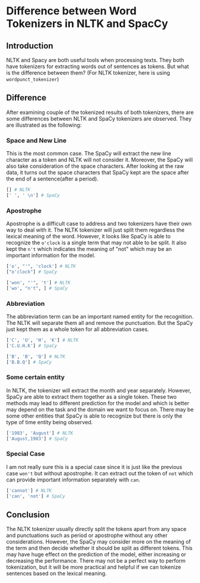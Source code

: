 # Difference between Word Tokenizers in NLTK and SpacCy

## Introduction

NLTK and Spacy are both useful tools when processing texts. They both have tokenizers for extracting words out of sentences as tokens. But what is the difference between them?
(For NLTK tokenizer, here is using `wordpunct_tokenizer`)

## Difference

After examining couple of the tokenized results of both tokenizers, there are some differences between NLTK and SpaCy tokenizers are observed. They are illustrated as the following:

### Space and New Line

This is the most common case. The SpaCy will extract the new line character as a token and NLTK will not consider it. Moreover, the SpaCy will also take consideration of the space characters. After looking at the raw data, it turns out the space characters that SpaCy kept are the space after the end of a sentence(after a period).

```bash
[] # NLTK
[' ', ' \n'] # SpaCy
```

### Apostrophe

Apostrophe is a difficult case to address and two tokenizers have their own way to deal with it. The NLTK tokenizer will just split them regardless the lexical meaning of the word. However, it looks like SpaCy is able to recognize the `o'clock` is a single term that may not able to be split. It also kept the `n't` which indicates the meaning of "not" which may be an important information for the model.

```bash
['o', "'", 'clock'] # NLTK
["o'clock"] # SpaCy
```

```bash
['won', "'", 't'] # NLTK
['wo', "n't", ] # SpaCy
```

### Abbreviation

The abbreviation term can be an important named entity for the recognition. The NLTK will separate them all and remove the punctuation. But the SpaCy just kept them as a whole token for all abbreviation cases.

```bash
['C', 'U', 'H', 'K'] # NLTK
['C.U.H.K'] # SpaCy
```

```bash
['B', 'B', 'Q'] # NLTK
['B.B.Q'] # SpaCy
```

### Some certain entity

In NLTK, the tokenizer will extract the month and year separately. However, SpaCy are able to extract them together as a single token. These two methods may lead to different prediction for the model and which is better may depend on the task and the domain we want to focus on. There may be some other entities that SpaCy is able to recognize but there is only the type of time entity being observed.

```bash
['1983', 'August'] # NLTK
['August,1983'] # SpaCy
```

### Special Case

I am not really sure this is a special case since it is just like the previous case `won't` but without apostrophe. It can extract out the token of `not` which can provide important information separately with `can`.

```bash
['cannot'] # NLTK
['can', 'not'] # SpaCy
```

## Conclusion

The NLTK tokenizer usually directly split the tokens apart from any space and punctuations such as period or apostrophe without any other considerations. However, the SpaCy may consider more on the meaning of the term and then decide whether it should be split as different tokens. This may have huge effect on the prediction of the model, either increasing or decreasing the performance. There may not be a perfect way to perform tokenization, but it will be more practical and helpful if we can tokenize sentences based on the lexical meaning.
